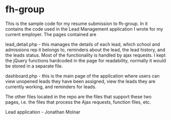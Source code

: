 fh-group
========

This is the sample code for my resume submission to fh-group. In it contains the code used in the Lead Management application I wrote for my current employer. The pages contained are

lead_detail.php - this manages the details of each lead, which school and admissions rep it belongs to, reminders about the lead, the lead history, and the leads status. Most of the functionality is handled by ajax requests. I kept the jQuery functions hardcoded in the page for readability, normally it would be stored in a separate file.

dashboard.php - this is the main page of the application where users can view unopened leads they have been assigned, view the leads they are currently working, and reminders for leads.

The other files located in the repo are the files that support these two pages, i.e. the files that process the Ajax requests, function files, etc.





Lead application - Jonathan Molnar
